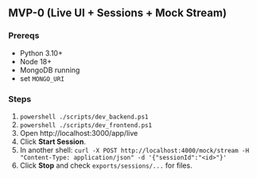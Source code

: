## MVP-0 (Live UI + Sessions + Mock Stream)

### Prereqs
- Python 3.10+
- Node 18+
- MongoDB running
- set `MONGO_URI`

### Steps
1. `powershell ./scripts/dev_backend.ps1`
2. `powershell ./scripts/dev_frontend.ps1`
3. Open http://localhost:3000/app/live
4. Click **Start Session**.
5. In another shell: `curl -X POST http://localhost:4000/mock/stream -H "Content-Type: application/json" -d '{"sessionId":"<id>"}'`
6. Click **Stop** and check `exports/sessions/...` for files.
